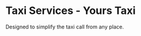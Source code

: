 Taxi Services - Yours Taxi
==========================

Designed to simplify the taxi call from any place.

